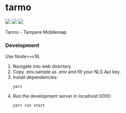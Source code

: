 # tarmo

![](https://github.com/GispoCoding/tarmo/workflows/Build/badge.svg)
![](https://github.com/GispoCoding/tarmo/workflows/Tests/badge.svg)
![](https://github.com/GispoCoding/tarmo/workflows/Deploy/badge.svg)

Tarmo - Tampere Mobilemap

### Development

Use Node>=v16.

1. Navigate into web directory
2. Copy .env.sample as .env and fill your NLS Api key.
3. Install dependencies:
   ```shell
   yarn
   ```
4. Run the development server in localhost:3000:
   ```shell
   yarn run start
   ```
